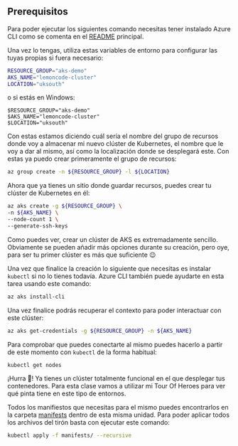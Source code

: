## Prerequisitos

Para poder ejecutar los siguientes comando necesitas tener instalado Azure CLI como se comenta en el [README](../README.md) principal.

Una vez lo tengas, utiliza estas variables de entorno para configurar las tuyas propias si fuera necesario:

```bash
RESOURCE_GROUP="aks-demo"
AKS_NAME="lemoncode-cluster"
LOCATION="uksouth"
```

o si estás en Windows:

```pwsh
$RESOURCE_GROUP="aks-demo"
$AKS_NAME="lemoncode-cluster"
$LOCATION="uksouth"
```

Con estas estamos diciendo cuál sería el nombre del grupo de recursos donde voy a almacenar mi nuevo clúster de Kubernetes, el nombre que le voy a dar al mismo, así como la localización donde se desplegará este. Con estas ya puedo crear primeramente el grupo de recursos:

```bash
az group create -n ${RESOURCE_GROUP} -l ${LOCATION}
```

Ahora que ya tienes un sitio donde guardar recursos, puedes crear tu clúster de Kubernetes en él:

```bash
az aks create -g ${RESOURCE_GROUP} \
-n ${AKS_NAME} \
--node-count 1 \
--generate-ssh-keys
```

Como puedes ver, crear un clúster de AKS es extremadamente sencillo. Obviamente se pueden añadir más opciones durante su creación, pero oye, para ser tu primer clúster es más que suficiente 😉

Una vez que finalice la creación lo siguiente que necesitas es instalar `kubectl` si no lo tienes todavía. Azure CLI también puede ayudarte en esta tarea usando este comando:

```bash
az aks install-cli
```
Una vez finalice podrás recuperar el contexto para poder interactuar con este clúster:

```bash
az aks get-credentials -g ${RESOURCE_GROUP} -n ${AKS_NAME}
```

Para comprobar que puedes conectarte al mismo puedes hacerlo a partir de este momento con `kubectl` de la forma habitual:

```bash
kubectl get nodes
```

¡Hurra 🎉! Ya tienes un clúster totalmente funcional en el que desplegar tus contenedores. Para esta clase vamos a utilizar mi Tour Of Heroes para ver qué pinta tiene en este tipo de entornos. 

Todos los manifiestos que necesitas para el mismo puedes encontrarlos en la carpeta [manifests](manifests/) dentro de esta misma unidad. Para poder aplicar todos los archivos del tirón basta con ejecutar este comando:

```bash
kubectl apply -f manifests/ --recursive
``````